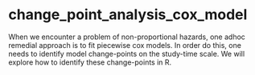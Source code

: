 # change_point_analysis_cox_model
When we encounter a problem of non-proportional hazards, one adhoc remedial approach is to fit piecewise cox models. In order do this, one needs to identify model change-points on the study-time scale. We will explore how to identify these change-points in R.
